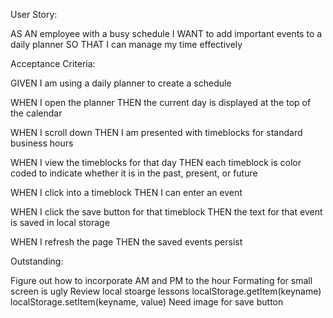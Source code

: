 User Story: 

AS AN employee with a busy schedule
I WANT to add important events to a daily planner
SO THAT I can manage my time effectively


Acceptance Criteria:

GIVEN I am using a daily planner to create a schedule

WHEN I open the planner
THEN the current day is displayed at the top of the calendar

WHEN I scroll down
THEN I am presented with timeblocks for standard business hours

WHEN I view the timeblocks for that day
THEN each timeblock is color coded to indicate whether it is in the past, present, or future

WHEN I click into a timeblock
THEN I can enter an event

WHEN I click the save button for that timeblock
THEN the text for that event is saved in local storage

WHEN I refresh the page
THEN the saved events persist


Outstanding:

Figure out how to incorporate AM and PM to the hour
Formating for small screen is ugly
Review local stoarge lessons
    localStorage.getItem(keyname)
    localStorage.setItem(keyname, value)
Need image for save button 